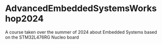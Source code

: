 # AdvancedEmbeddedSystemsWorkshop2024
A course taken over the summer of 2024 about Embedded Systems based on the STM32L476RG Nucleo board
